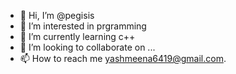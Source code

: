 - 👋 Hi, I’m @pegisis
- 👀 I’m interested in prgramming
- 🌱 I’m currently learning c++
- 💞️ I’m looking to collaborate on ...
- 📫 How to reach me yashmeena6419@gmail.com.

<!---
pegisis/pegisis is a ✨ special ✨ repository because its `README.md` (this file) appears on your GitHub profile.
You can click the Preview link to take a look at your changes.
--->
